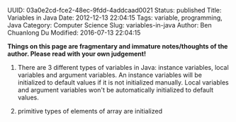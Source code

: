 UUID: 03a0e2cd-fce2-48ec-9fdd-4addcaad0021
Status: published
Title: Variables in Java
Date: 2012-12-13 22:04:15
Tags: variable, programming, Java
Category: Computer Science
Slug: variables-in-java
Author: Ben Chuanlong Du
Modified: 2016-07-13 22:04:15

**Things on this page are fragmentary and immature notes/thoughts of the author. Please read with your own judgement!**
 

1. There are 3 different types of variables in Java: instance variables, local variables and argument variables. 
An instance variables will be initialized to default values if it is not initialized manually.
Local variables and argument variables won't be automatically initialized to default values. 

2. primitive types of elements of array are initialized 
